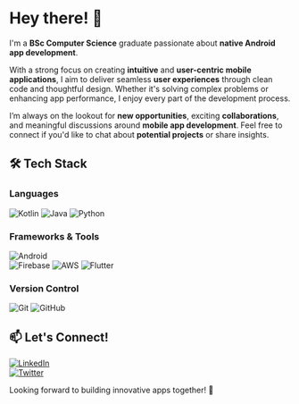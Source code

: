 # Hey there! 👋

I'm a **BSc Computer Science** graduate passionate about **native Android app development**.

With a strong focus on creating **intuitive** and **user-centric mobile applications**, I aim to deliver seamless **user experiences** through clean code and thoughtful design. Whether it's solving complex problems or enhancing app performance, I enjoy every part of the development process.

I’m always on the lookout for **new opportunities**, exciting **collaborations**, and meaningful discussions around **mobile app development**. Feel free to connect if you'd like to chat about **potential projects** or share insights.

## 🛠️ Tech Stack

### **Languages**  
![Kotlin](https://skillicons.dev/icons?i=kotlin) 
![Java](https://skillicons.dev/icons?i=java) 
![Python](https://skillicons.dev/icons?i=python)

### **Frameworks & Tools**  
![Android](https://skillicons.dev/icons?i=androidstudio)  
![Firebase](https://skillicons.dev/icons?i=firebase) 
![AWS](https://skillicons.dev/icons?i=aws) 
![Flutter](https://skillicons.dev/icons?i=flutter) 

### **Version Control**  
![Git](https://skillicons.dev/icons?i=git) 
![GitHub](https://skillicons.dev/icons?i=github)

## 📫 Let's Connect!

[![LinkedIn](https://skillicons.dev/icons?i=linkedin)](https://www.linkedin.com)  
[![Twitter](https://skillicons.dev/icons?i=twitter)](https://twitter.com)

Looking forward to building innovative apps together! 🚀
